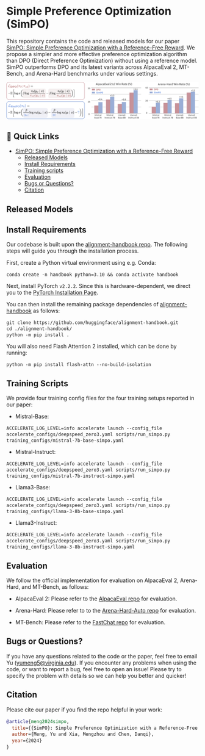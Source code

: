# Simple Preference Optimization (SimPO)

This repository contains the code and released models for our paper [SimPO: Simple Preference Optimization with a Reference-Free Reward](https://arxiv.org/abs/2405.14734). We propose a simpler and more effective preference optimization algorithm than DPO (Direct Preference Optimization) without using a reference model. SimPO outperforms DPO and its latest variants across AlpacaEval 2, MT-Bench, and Arena-Hard benchmarks under various settings.

<img src="./SimPO.png" width="1000px"></img>

## 🔗 Quick Links
- [SimPO: Simple Preference Optimization with a Reference-Free Reward](#simple-preference-optimization-simpo)
  - [Released Models](#released-models)
  - [Install Requirements](#install-requirements)
  - [Training scripts](#training-scripts)
  - [Evaluation](#evaluation)
  - [Bugs or Questions?](#bugs-or-questions)
  - [Citation](#citation)

## Released Models


## Install Requirements

Our codebase is built upon the [alignment-handbook repo](https://github.com/huggingface/alignment-handbook). The following steps will guide you through the installation process.

First, create a Python virtual environment using e.g. Conda:
```shell
conda create -n handbook python=3.10 && conda activate handbook
```

Next, install PyTorch `v2.2.2`. Since this is hardware-dependent, we
direct you to the [PyTorch Installation Page](https://pytorch.org/get-started/locally/).

You can then install the remaining package dependencies of [alignment-handbook](https://github.com/huggingface/alignment-handbook) as follows:

```shell
git clone https://github.com/huggingface/alignment-handbook.git
cd ./alignment-handbook/
python -m pip install .
```

You will also need Flash Attention 2 installed, which can be done by running:

```shell
python -m pip install flash-attn --no-build-isolation
```

## Training Scripts

We provide four training config files for the four training setups reported in our paper:

* Mistral-Base:
```shell
ACCELERATE_LOG_LEVEL=info accelerate launch --config_file accelerate_configs/deepspeed_zero3.yaml scripts/run_simpo.py training_configs/mistral-7b-base-simpo.yaml
```
* Mistral-Instruct:
```shell
ACCELERATE_LOG_LEVEL=info accelerate launch --config_file accelerate_configs/deepspeed_zero3.yaml scripts/run_simpo.py training_configs/mistral-7b-instruct-simpo.yaml
```
* Llama3-Base:
```shell
ACCELERATE_LOG_LEVEL=info accelerate launch --config_file accelerate_configs/deepspeed_zero3.yaml scripts/run_simpo.py training_configs/llama-3-8b-base-simpo.yaml
```
* Llama3-Instruct:
```shell
ACCELERATE_LOG_LEVEL=info accelerate launch --config_file accelerate_configs/deepspeed_zero3.yaml scripts/run_simpo.py training_configs/llama-3-8b-instruct-simpo.yaml
```

## Evaluation

We follow the official implementation for evaluation on AlpacaEval 2, Arena-Hard, and MT-Bench, as follows:

* AlpacaEval 2: Please refer to the [AlpacaEval repo](https://github.com/tatsu-lab/alpaca_eval) for evaluation.

* Arena-Hard: Please refer to to the [Arena-Hard-Auto repo](https://github.com/lm-sys/arena-hard-auto) for evaluation.

* MT-Bench: Please refer to the [FastChat repo](https://github.com/lm-sys/FastChat) for evaluation.

## Bugs or Questions?
If you have any questions related to the code or the paper, feel free to email Yu (yumeng5@virginia.edu). If you encounter any problems when using the code, or want to report a bug, feel free to open an issue! Please try to specify the problem with details so we can help you better and quicker!

## Citation
Please cite our paper if you find the repo helpful in your work:

```bibtex
@article{meng2024simpo,
  title={{SimPO}: Simple Preference Optimization with a Reference-Free Reward},
  author={Meng, Yu and Xia, Mengzhou and Chen, Danqi},
  year={2024}
}
```
